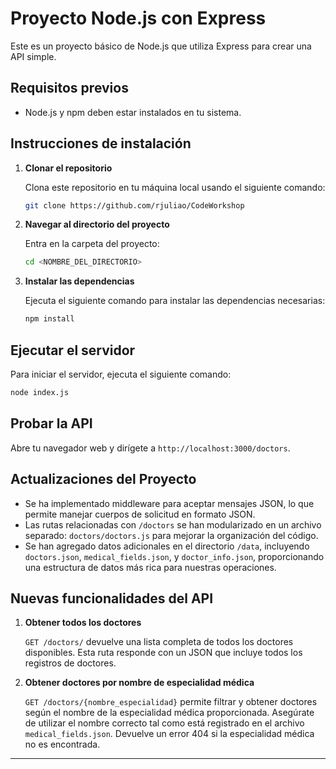 # Proyecto Node.js con Express

Este es un proyecto básico de Node.js que utiliza Express para crear una API simple.

## Requisitos previos

- Node.js y npm deben estar instalados en tu sistema.

## Instrucciones de instalación

1. **Clonar el repositorio**

   Clona este repositorio en tu máquina local usando el siguiente comando:

   ```bash
   git clone https://github.com/rjuliao/CodeWorkshop
   ```

2. **Navegar al directorio del proyecto**

   Entra en la carpeta del proyecto:

   ```bash
   cd <NOMBRE_DEL_DIRECTORIO>
   ```

3. **Instalar las dependencias**

   Ejecuta el siguiente comando para instalar las dependencias necesarias:

   ```bash
   npm install
   ```

## Ejecutar el servidor

Para iniciar el servidor, ejecuta el siguiente comando:

```bash
node index.js
```

## Probar la API

Abre tu navegador web y dirígete a `http://localhost:3000/doctors`.

## Actualizaciones del Proyecto

- Se ha implementado middleware para aceptar mensajes JSON, lo que permite manejar cuerpos de solicitud en formato JSON.
- Las rutas relacionadas con `/doctors` se han modularizado en un archivo separado: `doctors/doctors.js` para mejorar la organización del código.
- Se han agregado datos adicionales en el directorio `/data`, incluyendo `doctors.json`, `medical_fields.json`, y `doctor_info.json`, proporcionando una estructura de datos más rica para nuestras operaciones.

## Nuevas funcionalidades del API

1. **Obtener todos los doctores**

   `GET /doctors/` devuelve una lista completa de todos los doctores disponibles. Esta ruta responde con un JSON que incluye todos los registros de doctores.

2. **Obtener doctores por nombre de especialidad médica**

   `GET /doctors/{nombre_especialidad}` permite filtrar y obtener doctores según el nombre de la especialidad médica proporcionada. Asegúrate de utilizar el nombre correcto tal como está registrado en el archivo `medical_fields.json`. Devuelve un error 404 si la especialidad médica no es encontrada.

---
